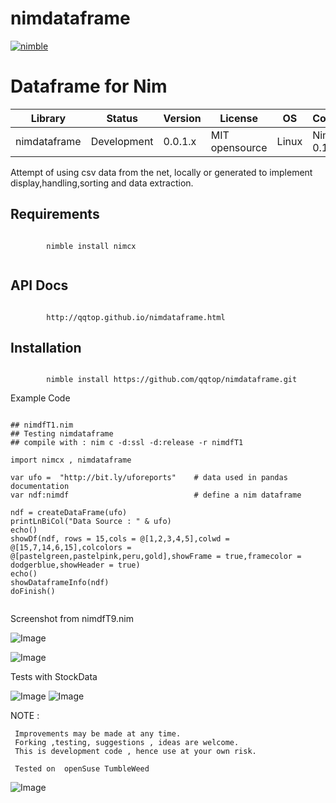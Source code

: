 
# nimdataframe

[![nimble](https://raw.githubusercontent.com/yglukhov/nimble-tag/master/nimble.png)](https://github.com/yglukhov/nimble-tag)


Dataframe for Nim 
==========================


| Library      | Status      | Version | License        | OS     | Compiler       |
|--------------|-------------|---------|----------------|--------|----------------|
| nimdataframe | Development | 0.0.1.x | MIT opensource | Linux  | Nim >= 0.17.1  |


 Attempt of using csv data from the net, locally or generated to implement
 display,handling,sorting and data extraction. 
 
 
Requirements
------------
```nimrod
                  
        nimble install nimcx
 
```

              
API Docs
--------
```nimrod

        http://qqtop.github.io/nimdataframe.html

```

Installation
------------
```nimrod

        nimble install https://github.com/qqtop/nimdataframe.git

```
     
Example Code 
 
```nimrod

## nimdfT1.nim
## Testing nimdataframe
## compile with : nim c -d:ssl -d:release -r nimdfT1

import nimcx , nimdataframe 

var ufo =  "http://bit.ly/uforeports"    # data used in pandas documentation
var ndf:nimdf                            # define a nim dataframe
 
ndf = createDataFrame(ufo)
printLnBiCol("Data Source : " & ufo)
echo()
showDf(ndf, rows = 15,cols = @[1,2,3,4,5],colwd = @[15,7,14,6,15],colcolors = @[pastelgreen,pastelpink,peru,gold],showFrame = true,framecolor = dodgerblue,showHeader = true) 
echo()
showDataframeInfo(ndf)
doFinish()


```
Screenshot from nimdfT9.nim

![Image](http://qqtop.github.io/d96data.png?raw=true)


![Image](http://qqtop.github.io/nimdataframe1.png?raw=true)


 Tests with StockData

![Image](http://qqtop.github.io/nimdataframe2a.png?raw=true)
![Image](http://qqtop.github.io/nimdataframe3.png?raw=true)



NOTE : 
  
     Improvements may be made at any time.              
     Forking ,testing, suggestions , ideas are welcome.
     This is development code , hence use at your own risk.
     
     Tested on  openSuse TumbleWeed
              
![Image](http://qqtop.github.io/qqtop-small.png?raw=true)
